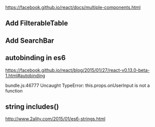 https://facebook.github.io/react/docs/multiple-components.html

## Add FilterableTable
## Add SearchBar


## autobinding in es6

https://facebook.github.io/react/blog/2015/01/27/react-v0.13.0-beta-1.html#autobinding


bundle.js:46777 Uncaught TypeError: this.props.onUserInput is not a function


## string includes()

http://www.2ality.com/2015/01/es6-strings.html
